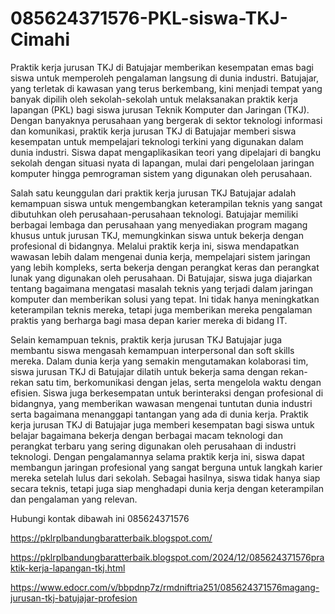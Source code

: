 # 085624371576-PKL-siswa-TKJ-Cimahi

Praktik kerja jurusan TKJ di Batujajar memberikan kesempatan emas bagi siswa untuk memperoleh pengalaman langsung di dunia industri. Batujajar, yang terletak di kawasan yang terus berkembang, kini menjadi tempat yang banyak dipilih oleh sekolah-sekolah untuk melaksanakan praktik kerja lapangan (PKL) bagi siswa jurusan Teknik Komputer dan Jaringan (TKJ). Dengan banyaknya perusahaan yang bergerak di sektor teknologi informasi dan komunikasi, praktik kerja jurusan TKJ di Batujajar memberi siswa kesempatan untuk mempelajari teknologi terkini yang digunakan dalam dunia industri. Siswa dapat mengaplikasikan teori yang dipelajari di bangku sekolah dengan situasi nyata di lapangan, mulai dari pengelolaan jaringan komputer hingga pemrograman sistem yang digunakan oleh perusahaan.

Salah satu keunggulan dari praktik kerja jurusan TKJ Batujajar adalah kemampuan siswa untuk mengembangkan keterampilan teknis yang sangat dibutuhkan oleh perusahaan-perusahaan teknologi. Batujajar memiliki berbagai lembaga dan perusahaan yang menyediakan program magang khusus untuk jurusan TKJ, memungkinkan siswa untuk bekerja dengan profesional di bidangnya. Melalui praktik kerja ini, siswa mendapatkan wawasan lebih dalam mengenai dunia kerja, mempelajari sistem jaringan yang lebih kompleks, serta bekerja dengan perangkat keras dan perangkat lunak yang digunakan oleh perusahaan. Di Batujajar, siswa juga diajarkan tentang bagaimana mengatasi masalah teknis yang terjadi dalam jaringan komputer dan memberikan solusi yang tepat. Ini tidak hanya meningkatkan keterampilan teknis mereka, tetapi juga memberikan mereka pengalaman praktis yang berharga bagi masa depan karier mereka di bidang IT.

Selain kemampuan teknis, praktik kerja jurusan TKJ Batujajar juga membantu siswa mengasah kemampuan interpersonal dan soft skills mereka. Dalam dunia kerja yang semakin mengutamakan kolaborasi tim, siswa jurusan TKJ di Batujajar dilatih untuk bekerja sama dengan rekan-rekan satu tim, berkomunikasi dengan jelas, serta mengelola waktu dengan efisien. Siswa juga berkesempatan untuk berinteraksi dengan profesional di bidangnya, yang memberikan wawasan mengenai tuntutan dunia industri serta bagaimana menanggapi tantangan yang ada di dunia kerja. Praktik kerja jurusan TKJ di Batujajar juga memberi kesempatan bagi siswa untuk belajar bagaimana bekerja dengan berbagai macam teknologi dan perangkat terbaru yang sering digunakan oleh perusahaan di industri teknologi. Dengan pengalamannya selama praktik kerja ini, siswa dapat membangun jaringan profesional yang sangat berguna untuk langkah karier mereka setelah lulus dari sekolah. Sebagai hasilnya, siswa tidak hanya siap secara teknis, tetapi juga siap menghadapi dunia kerja dengan keterampilan dan pengalaman yang relevan.

Hubungi kontak dibawah ini
085624371576

https://pklrplbandungbaratterbaik.blogspot.com/

https://pklrplbandungbaratterbaik.blogspot.com/2024/12/085624371576praktik-kerja-lapangan-tkj.html

https://www.edocr.com/v/bbpdnp7z/rmdniftria251/085624371576magang-jurusan-tkj-batujajar-profesion
